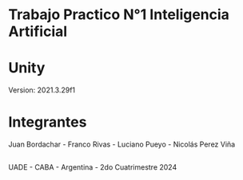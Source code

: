 # Trabajo Practico N°1 Inteligencia Artificial

# Unity
Version: 2021.3.29f1

# Integrantes
Juan Bordachar - Franco Rivas - Luciano Pueyo - Nicolás Perez Viña

##
UADE - CABA - Argentina - 2do Cuatrimestre 2024
